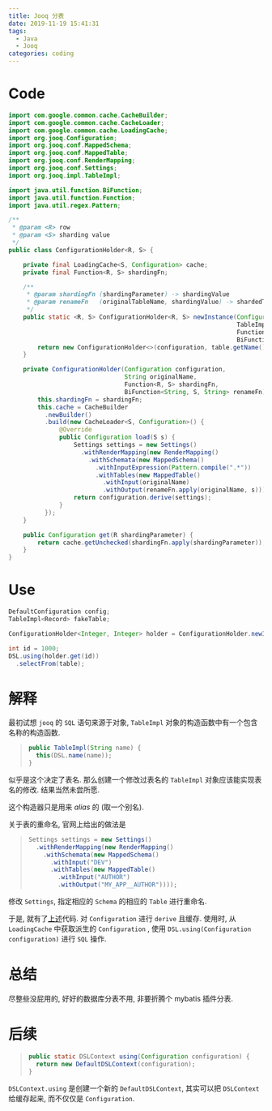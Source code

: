 ```yaml
---
title: Jooq 分表
date: 2019-11-19 15:41:31
tags:
  - Java
  - Jooq
categories: coding
---
```


# Code

```Java
import com.google.common.cache.CacheBuilder;
import com.google.common.cache.CacheLoader;
import com.google.common.cache.LoadingCache;
import org.jooq.Configuration;
import org.jooq.conf.MappedSchema;
import org.jooq.conf.MappedTable;
import org.jooq.conf.RenderMapping;
import org.jooq.conf.Settings;
import org.jooq.impl.TableImpl;

import java.util.function.BiFunction;
import java.util.function.Function;
import java.util.regex.Pattern;

/**
 * @param <R> row
 * @param <S> sharding value
 */
public class ConfigurationHolder<R, S> {

    private final LoadingCache<S, Configuration> cache;
    private final Function<R, S> shardingFn;

    /**
     * @param shardingFn (shardingParameter) -> shardingValue
     * @param renameFn   (originalTableName, shardingValue) -> shardedTableName
     */
    public static <R, S> ConfigurationHolder<R, S> newInstance(Configuration configuration,
                                                               TableImpl table,
                                                               Function<R, S> shardingFn,
                                                               BiFunction<String, S, String> renameFn) {
        return new ConfigurationHolder<>(configuration, table.getName(), shardingFn, renameFn);
    }

    private ConfigurationHolder(Configuration configuration,
                                String originalName,
                                Function<R, S> shardingFn,
                                BiFunction<String, S, String> renameFn) {
        this.shardingFn = shardingFn;
        this.cache = CacheBuilder
          .newBuilder()
          .build(new CacheLoader<S, Configuration>() {
              @Override
              public Configuration load(S s) {
                  Settings settings = new Settings()
                    .withRenderMapping(new RenderMapping()
                      .withSchemata(new MappedSchema()
                        .withInputExpression(Pattern.compile(".*"))
                        .withTables(new MappedTable()
                          .withInput(originalName)
                          .withOutput(renameFn.apply(originalName, s)))));
                  return configuration.derive(settings);
              }
          });
    }

    public Configuration get(R shardingParameter) {
        return cache.getUnchecked(shardingFn.apply(shardingParameter));
    }
}
```

# Use

```Java
DefaultConfiguration config;
TableImpl<Record> fakeTable;

ConfigurationHolder<Integer, Integer> holder = ConfigurationHolder.newInstance(config, fakeTable, id -> id & (1 << 4), (original, val) -> oldName + val);

int id = 1000;
DSL.using(holder.get(id))
  .selectFrom(table);
```

# 解释

最初试想 ```jooq``` 的 ```SQL``` 语句来源于对象, ```TableImpl``` 对象的构造函数中有一个包含名称的构造函数.

> ```Java
> public TableImpl(String name) {
>   this(DSL.name(name));
> }
> ```

似乎是这个决定了表名. 那么创建一个修改过表名的 ```TableImpl``` 对象应该能实现表名的修改. 结果当然未尝所愿.

这个构造器只是用来 *alias* 的 (取一个别名).

关于表的重命名, 官网上给出的做法是

> ```Java
> Settings settings = new Settings()
>   .withRenderMapping(new RenderMapping()
>     .withSchemata(new MappedSchema()
>       .withInput("DEV")
>       .withTables(new MappedTable()
>         .withInput("AUTHOR")
>         .withOutput("MY_APP__AUTHOR"))));
> ```

修改 ```Settings```, 指定相应的 ```Schema``` 的相应的 ```Table``` 进行重命名.

于是, 就有了[上述](#Code)代码. 对 ```Configuration``` 进行 ```derive``` 且缓存. 使用时, 从 ```LoadingCache``` 中获取派生的 ```Configuration``` , 使用 ```DSL.using(Configuration configuration)``` 进行 ```SQL``` 操作.

# 总结

尽整些没屁用的, 好好的数据库分表不用, 非要折腾个 mybatis 插件分表.

# 后续

> ```Java
> public static DSLContext using(Configuration configuration) {
>   return new DefaultDSLContext(configuration);
> }
> ```

```DSLContext.using``` 是创建一个新的 ```DefaultDSLContext```, 其实可以把 ```DSLContext``` 给缓存起来, 而不仅仅是 ```Configuration```.